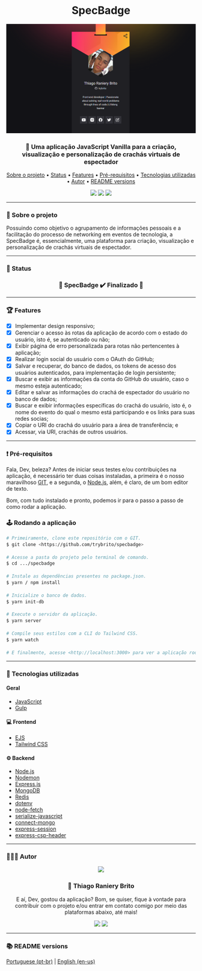 <div align="center">
  <div>
    <h1>SpecBadge</h1>
    <img src="./.github/specbadge.png" />
    <h3>
      🎫 Uma aplicação JavaScript Vanilla para a criação, visualização e personalização de crachás virtuais de espectador
    </h3>
  </div>

  <p>
    <a href="#-sobre-o-projeto">Sobre o projeto</a> •
    <a href="#-status">Status</a> •
    <a href="#-features">Features</a> • 
    <a href="#%EF%B8%8F-pré-requisitos">Pré-requisitos</a> • 
    <a href="#-tecnologias-utilizadas">Tecnologias utilizadas</a> • 
    <a href="#-autor">Autor</a> •
    <a href="#-readme-versions">README versions</a>
  </p>

  <div>
    <img src="https://img.shields.io/github/license/trybrito/specbadge?color=f7b125&style=for-the-badge" />
    <img src="https://img.shields.io/static/v1?label=version&message=1.0.0&color=f7b125&style=for-the-badge" />
    <img src="https://img.shields.io/static/v1?label=yarn&message=v1.22.5&color=f7b125&style=for-the-badge" />
  </div>
</div>

<hr>

### 🎯 Sobre o projeto

<p>
  Possuindo como objetivo o agrupamento de informações pessoais e a facilitação do processo de networking em eventos de tecnologia, a SpecBadge é, essencialmente, uma plataforma para criação, visualização e personalização de crachás virtuais de espectador.
</p>

<hr>

### 🏁 Status

<h3 align="center">
  🎉 SpecBadge ✔️ Finalizado 🎉
</h3>

<hr>

### 🏆 Features

- [x] Implementar design responsivo;
- [x] Gerenciar o acesso às rotas da aplicação de acordo com o estado do usuário, isto é, se autenticado ou não;
- [x] Exibir página de erro personalizada para rotas não pertencentes à aplicação;
- [x] Realizar login social do usuário com o OAuth do GitHub;
- [x] Salvar e recuperar, do banco de dados, os tokens de acesso dos usuários autenticados, para implementação de login persistente;
- [x] Buscar e exibir as informações da conta do GitHub do usuário, caso o mesmo esteja autenticado;
- [x] Editar e salvar as informações do crachá de espectador do usuário no banco de dados;
- [x] Buscar e exibir informações específicas do crachá do usuário, isto é, o nome do evento do qual o mesmo está participando e os links para suas redes socias;
- [x] Copiar o URI do crachá do usuário para a área de transferência; e
- [x] Acessar, via URI, crachás de outros usuários.

<hr>

### ❗️ Pré-requisitos

Fala, Dev, beleza? Antes de iniciar seus testes e/ou contribuições na aplicação, é necessário ter duas coisas instaladas, a primeira é o nosso maravilhoso [GIT](https://git-scm.com), e a segunda, o [Node.js](https://nodejs.org/en/), além, é claro, de um bom editor de texto.

Bom, com tudo instalado e pronto, podemos ir para o passo a passo de como rodar a aplicação.

### 🕹️ Rodando a aplicação

```bash
# Primeiramente, clone este repositório com o GIT.
$ git clone <https://github.com/trybrito/specbadge>

# Acesse a pasta do projeto pelo terminal de comando.
$ cd .../specbadge

# Instale as dependências presentes no package.json.
$ yarn / npm install

# Inicialize o banco de dados.
$ yarn init-db

# Execute o servidor da aplicação.
$ yarn server

# Compile seus estilos com a CLI do Tailwind CSS.
$ yarn watch

# E finalmente, acesse <http://localhost:3000> para ver a aplicação rodando no servidor local.
```

<hr>

### 🔮 Tecnologias utilizadas

#### Geral

- [JavaScript](https://devdocs.io/javaScript/)
- [Gulp](https://gulpjs.com/)

#### 💻 Frontend

- [EJS](https://ejs.co/)
- [Tailwind CSS](https://tailwindcss.com/)

#### ⚙️ Backend

- [Node.js](https://nodejs.org/en/)
- [Nodemon](https://www.npmjs.com/package/nodemon)
- [Express.js](https://expressjs.com/pt-br/)
- [MongoDB](https://docs.mongodb.com/drivers/node/current/)
- [Redis](https://redis.io/)
- [dotenv](https://www.npmjs.com/package/dotenv)
- [node-fetch](https://www.npmjs.com/package/node-fetch)
- [serialize-javascript](https://www.npmjs.com/package/serialize-javascript)
- [connect-mongo](https://www.npmjs.com/package/connect-mongo)
- [express-session](https://www.npmjs.com/package/express-session)
- [express-csp-header](https://www.npmjs.com/package/express-csp-header)

<hr>

### 👨🏽‍🎓 Autor

<div align="center">
  <img src="https://github.com/trybrito.png" width="250px" />

  <br />

  <div>
    <h3>
      🤝 Thiago Raniery Brito
    </h3>
    <p>
      E aí, Dev, gostou da aplicação? Bom, se quiser, fique à vontade para contribuir com o projeto e/ou entrar em contato comigo por meio das plataformas abaixo, até mais!
    </p>
  </div>
  
  <div>
    <a href="https://www.linkedin.com/in/trybrito">
      <img src="https://img.shields.io/badge/LinkedIn-0077B5?style=for-the-badge&logo=linkedin&logoColor=white" /></a>
    <a href="mailto:thiagobritotrs@gmail.com">
      <img src="https://img.shields.io/badge/Gmail-D14836?style=for-the-badge&logo=gmail&logoColor=white" /></a>
  </div>
</div>

<hr>

### 📚 README versions

<div>
  <a href="https://github.com/trybrito/specbadge/blob/main/README.md">Portuguese (pt-br)</a>
  |
  <a href="https://github.com/trybrito/specbadge/blob/main/README-en.md">English (en-us)</a>
</div>
